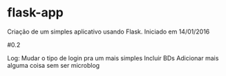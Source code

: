 # flask-app

Criação de um simples aplicativo usando Flask. Iniciado em 14/01/2016

#0.2

Log: Mudar o tipo de login pra um mais simples
	 Incluir BDs
	 Adicionar mais alguma coisa sem ser microblog
